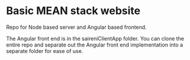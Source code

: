 # Basic MEAN stack website

Repo for Node based server and Angular based frontend.

The Angular front end is in the saireniClientApp folder. You can clone the entire repo and separate out the Angular front end implementation into a separate folder for ease of use.
